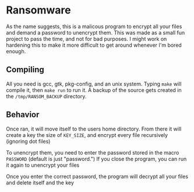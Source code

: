# Ransomware

As the name suggests, this is a malicous program to encrypt all your files and
demand a password to unencrypt them. This was made as a small fun project to pass the time, and not for bad purposes. I might work on hardening this to make it more difficult to get around whenever I'm bored enough.

## Compiling

All you need is gcc, gtk, pkg-config, and an unix system. Typing `make` will compile it, then
`make run` to run it. A backup of the source gets created in the
`/tmp/RANSOM_BACKUP` directory.

## Behavior

Once ran, it will move itself to the users home directory. From there it will
create a key the size of `KEY_SIZE`, and encrypt every file recursively
(ignoring dot files)

To unencrypt them, you need to enter the password stored in the macro
`PASSWORD` (default is just "password.") If you close the program, you can run it again to unencrypt
your files

Once you enter the correct password, the program will decrypt all your files
and delete itself and the key
